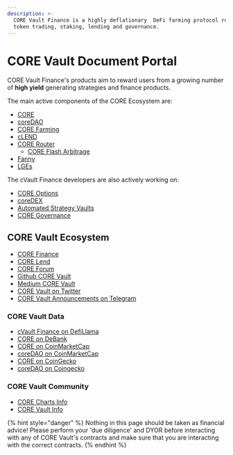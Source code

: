 ```yaml
---
description: >-
  CORE Vault Finance is a highly deflationary  DeFi farming protocol rooted on
  token trading, staking, lending and governance.
---
```


# CORE Vault Document Portal

CORE Vault Finance's products aim to reward users from a growing number of **high yield** generating strategies and finance products.

The main active components of the CORE Ecosystem are:

* [CORE](core-vault-ecosystem/core/)
* [coreDAO](core-vault-ecosystem/coredao.md)
* [CORE Farming](core-vault-ecosystem/core-vault.md)
* [cLEND](core-vault-ecosystem/clend.md)
* [CORE Router](core-vault-ecosystem/core-router/)
  * [CORE Flash Arbitrage](core-vault-ecosystem/core-router/core-flash-arbitrage.md)
* [Fanny](core-vault-ecosystem/fanny.md)
* [LGEs](core-vault-ecosystem/lges.md)

The cVault Finance developers are also actively working on:

* [CORE Options](developing/coredex/core-options.md)
* [coreDEX](developing/coredex/)
* [Automated Strategy Vaults](developing/coredex/automated-strategy-vaults.md)
* [CORE Governance](developing/coredex/core-governance.md)

## CORE Vault Ecosystem

* [CORE Finance](https://corefinance.eth/)
* [CORE Lend](https://beta.corefinance.eth/)
* [CORE Forum](https://coredao.info/)
* [Github CORE Vault](https://github.com/cVault-finance)
* [Medium CORE Vault](https://medium.com/core-vault)
* [CORE Vault on Twitter](https://twitter.com/CORE\_Vault?ref\_src=twsrc%5Egoogle%7Ctwcamp%5Eserp%7Ctwgr%5Eauthor)
* [CORE Vault Announcements on Telegram](https://t.me/coredevteam)

### CORE Vault Data

* [cVault Finance on DefiLlama](https://defillama.com/protocol/cvault-finance)
* [CORE on DeBank](https://debank.com/projects/corevault)
* [CORE on CoinMarketCap](https://coinmarketcap.com/currencies/cvault-finance/)
* [coreDAO on CoinMarketCap](https://coinmarketcap.com/currencies/coredao/)
* [CORE on CoinGecko](https://www.coingecko.com/en/coins/cvault-finance)
* [coreDAO on Coingecko](https://www.coingecko.com/en/coins/coredao)

### CORE Vault Community

* [CORE Charts Info](https://corecharts.info/)
* [CORE Vault Info](https://corevault.info/)



{% hint style="danger" %}
Nothing in this page should be taken as financial advice! Please perform your 'due diligence' and DYOR before interacting with any of CORE Vault's contracts and make sure that you are interacting with the correct contracts.
{% endhint %}

